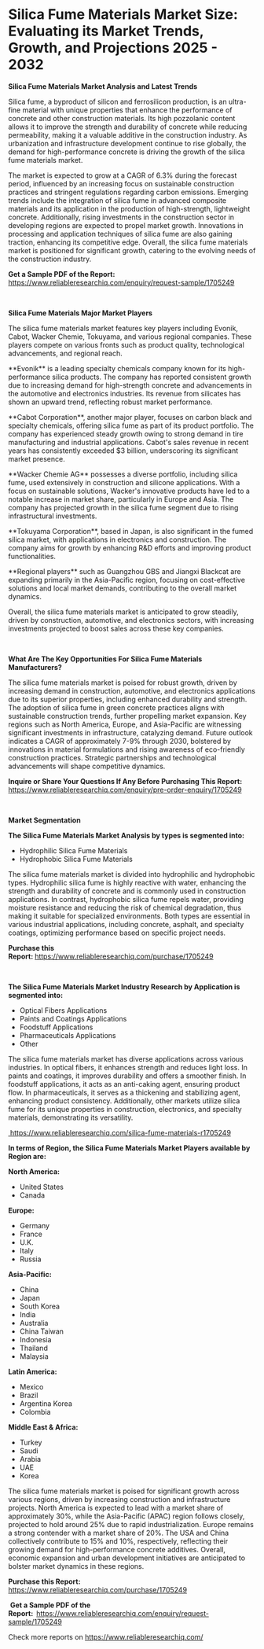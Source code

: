 <p><h1>Silica Fume Materials Market Size: Evaluating its Market Trends, Growth, and Projections 2025 - 2032</h1></p><p><strong>Silica Fume Materials Market Analysis and Latest Trends</strong></p>
<p><p>Silica fume, a byproduct of silicon and ferrosilicon production, is an ultra-fine material with unique properties that enhance the performance of concrete and other construction materials. Its high pozzolanic content allows it to improve the strength and durability of concrete while reducing permeability, making it a valuable additive in the construction industry. As urbanization and infrastructure development continue to rise globally, the demand for high-performance concrete is driving the growth of the silica fume materials market.</p><p>The market is expected to grow at a CAGR of 6.3% during the forecast period, influenced by an increasing focus on sustainable construction practices and stringent regulations regarding carbon emissions. Emerging trends include the integration of silica fume in advanced composite materials and its application in the production of high-strength, lightweight concrete. Additionally, rising investments in the construction sector in developing regions are expected to propel market growth. Innovations in processing and application techniques of silica fume are also gaining traction, enhancing its competitive edge. Overall, the silica fume materials market is positioned for significant growth, catering to the evolving needs of the construction industry.</p></p>
<p><strong>Get a Sample PDF of the Report:&nbsp;</strong> <a href="https://www.reliableresearchiq.com/enquiry/request-sample/1705249?utm_campaign=1906&utm_medium=2&utm_source=Github&utm_content=ia&utm_term=09012025&utm_id=silica-fume-materials">https://www.reliableresearchiq.com/enquiry/request-sample/1705249</a></p>
<p>&nbsp;</p>
<p><strong>Silica Fume Materials Major Market Players</strong></p>
<p><p>The silica fume materials market features key players including Evonik, Cabot, Wacker Chemie, Tokuyama, and various regional companies. These players compete on various fronts such as product quality, technological advancements, and regional reach.</p><p>**Evonik** is a leading specialty chemicals company known for its high-performance silica products. The company has reported consistent growth due to increasing demand for high-strength concrete and advancements in the automotive and electronics industries. Its revenue from silicates has shown an upward trend, reflecting robust market performance.</p><p>**Cabot Corporation**, another major player, focuses on carbon black and specialty chemicals, offering silica fume as part of its product portfolio. The company has experienced steady growth owing to strong demand in tire manufacturing and industrial applications. Cabot's sales revenue in recent years has consistently exceeded $3 billion, underscoring its significant market presence.</p><p>**Wacker Chemie AG** possesses a diverse portfolio, including silica fume, used extensively in construction and silicone applications. With a focus on sustainable solutions, Wacker's innovative products have led to a notable increase in market share, particularly in Europe and Asia. The company has projected growth in the silica fume segment due to rising infrastructural investments.</p><p>**Tokuyama Corporation**, based in Japan, is also significant in the fumed silica market, with applications in electronics and construction. The company aims for growth by enhancing R&D efforts and improving product functionalities.</p><p>**Regional players** such as Guangzhou GBS and Jiangxi Blackcat are expanding primarily in the Asia-Pacific region, focusing on cost-effective solutions and local market demands, contributing to the overall market dynamics.</p><p>Overall, the silica fume materials market is anticipated to grow steadily, driven by construction, automotive, and electronics sectors, with increasing investments projected to boost sales across these key companies.</p></p>
<p>&nbsp;</p>
<p><strong>What Are The Key Opportunities For Silica Fume Materials Manufacturers?</strong></p>
<p><p>The silica fume materials market is poised for robust growth, driven by increasing demand in construction, automotive, and electronics applications due to its superior properties, including enhanced durability and strength. The adoption of silica fume in green concrete practices aligns with sustainable construction trends, further propelling market expansion. Key regions such as North America, Europe, and Asia-Pacific are witnessing significant investments in infrastructure, catalyzing demand. Future outlook indicates a CAGR of approximately 7-9% through 2030, bolstered by innovations in material formulations and rising awareness of eco-friendly construction practices. Strategic partnerships and technological advancements will shape competitive dynamics.</p></p>
<p><strong>Inquire or Share Your Questions If Any Before Purchasing This Report:</strong> <a href="https://www.reliableresearchiq.com/enquiry/pre-order-enquiry/1705249?utm_campaign=1906&utm_medium=2&utm_source=Github&utm_content=ia&utm_term=09012025&utm_id=silica-fume-materials">https://www.reliableresearchiq.com/enquiry/pre-order-enquiry/1705249</a></p>
<p>&nbsp;</p>
<p><strong>Market Segmentation</strong></p>
<p><strong>The Silica Fume Materials Market Analysis by types is segmented into:</strong></p>
<p><ul><li>Hydrophilic Silica Fume Materials</li><li>Hydrophobic Silica Fume Materials</li></ul></p>
<p><p>The silica fume materials market is divided into hydrophilic and hydrophobic types. Hydrophilic silica fume is highly reactive with water, enhancing the strength and durability of concrete and is commonly used in construction applications. In contrast, hydrophobic silica fume repels water, providing moisture resistance and reducing the risk of chemical degradation, thus making it suitable for specialized environments. Both types are essential in various industrial applications, including concrete, asphalt, and specialty coatings, optimizing performance based on specific project needs.</p></p>
<p><strong>Purchase this Report:&nbsp;</strong><a href="https://www.reliableresearchiq.com/purchase/1705249?utm_campaign=1906&utm_medium=2&utm_source=Github&utm_content=ia&utm_term=09012025&utm_id=silica-fume-materials">https://www.reliableresearchiq.com/purchase/1705249</a></p>
<p>&nbsp;</p>
<p><strong>The Silica Fume Materials Market Industry Research by Application is segmented into:</strong></p>
<p><ul><li>Optical Fibers Applications</li><li>Paints and Coatings Applications</li><li>Foodstuff Applications</li><li>Pharmaceuticals Applications</li><li>Other</li></ul></p>
<p><p>The silica fume materials market has diverse applications across various industries. In optical fibers, it enhances strength and reduces light loss. In paints and coatings, it improves durability and offers a smoother finish. In foodstuff applications, it acts as an anti-caking agent, ensuring product flow. In pharmaceuticals, it serves as a thickening and stabilizing agent, enhancing product consistency. Additionally, other markets utilize silica fume for its unique properties in construction, electronics, and specialty materials, demonstrating its versatility.</p></p>
<p><a href="https://www.reliableresearchiq.com/silica-fume-materials-r1705249?utm_campaign=1906&utm_medium=2&utm_source=Github&utm_content=ia&utm_term=09012025&utm_id=silica-fume-materials">&nbsp;https://www.reliableresearchiq.com/silica-fume-materials-r1705249</a></p>
<p><strong>In terms of Region, the Silica Fume Materials Market Players available by Region are:</strong></p>
<p>
    <p> <strong> North America: </strong>
        <ul>
            <li>United States</li>
            <li>Canada</li>
        </ul>
        </p> 
    <p> <strong> Europe: </strong>
        <ul>
            <li>Germany</li>
            <li>France</li>
            <li>U.K.</li>
            <li>Italy</li>
            <li>Russia</li>
        </ul>
        </p> 
    <p> <strong> Asia-Pacific: </strong>
        <ul>
            <li>China</li>
            <li>Japan</li>
            <li>South Korea</li>
            <li>India</li>
            <li>Australia</li>
            <li>China Taiwan</li>
            <li>Indonesia</li>
            <li>Thailand</li>
            <li>Malaysia</li>
        </ul>
        </p> 
    <p> <strong> Latin America: </strong>
        <ul>
            <li>Mexico</li>
            <li>Brazil</li>
            <li>Argentina Korea</li>
            <li>Colombia</li>
        </ul>
        </p> 
    <p> <strong> Middle East & Africa: </strong>
        <ul>
            <li>Turkey</li>
            <li>Saudi</li>
            <li>Arabia</li>
            <li>UAE</li>
            <li>Korea</li>
        </ul>
    </p>
    </p>
<p><p>The silica fume materials market is poised for significant growth across various regions, driven by increasing construction and infrastructure projects. North America is expected to lead with a market share of approximately 30%, while the Asia-Pacific (APAC) region follows closely, projected to hold around 25% due to rapid industrialization. Europe remains a strong contender with a market share of 20%. The USA and China collectively contribute to 15% and 10%, respectively, reflecting their growing demand for high-performance concrete additives. Overall, economic expansion and urban development initiatives are anticipated to bolster market dynamics in these regions.</p></p>
<p><strong>Purchase this Report: </strong><a href="https://www.reliableresearchiq.com/purchase/1705249?utm_campaign=1906&utm_medium=2&utm_source=Github&utm_content=ia&utm_term=09012025&utm_id=silica-fume-materials">https://www.reliableresearchiq.com/purchase/1705249</a></p>
<p>&nbsp;<strong>Get a Sample PDF of the Report:&nbsp;&nbsp;</strong><a href="https://www.reliableresearchiq.com/enquiry/request-sample/1705249?utm_campaign=1906&utm_medium=2&utm_source=Github&utm_content=ia&utm_term=09012025&utm_id=silica-fume-materials">https://www.reliableresearchiq.com/enquiry/request-sample/1705249</a></p>
<p><strong></strong></p>
<p>Check more reports on <a href="https://www.reliableresearchiq.com/?utm_campaign=1906&utm_medium=2&utm_source=Github&utm_content=ia&utm_term=09012025&utm_id=silica-fume-materials">https://www.reliableresearchiq.com/</a></p>